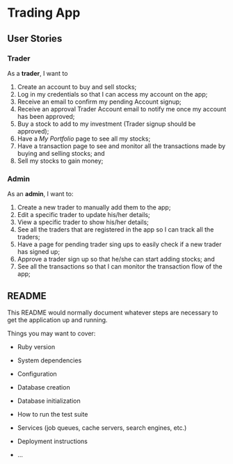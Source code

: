# Trading App

## User Stories

### Trader

As a **trader**, I want to
1. Create an account to buy and sell stocks;
2. Log in my credentials so that I can access my account on the app;
3. Receive an email to confirm my pending Account signup;
4. Receive an approval Trader Account email to notify me once my account has been approved;
5. Buy a stock to add to my investment (Trader signup should be approved);
6. Have a *My Portfolio* page to see all my stocks;
7. Have a transaction page to see and monitor all the transactions made by buying and selling stocks; and
8. Sell my stocks to gain money;

### Admin

As an **admin**, I want to:
1. Create a new trader to manually add them to the app;
2. Edit a specific trader to update his/her details;
3. View a specific trader to show his/her details;
4. See all the traders that are registered in the app so I can track all the traders;
5. Have a page for pending trader sing ups to easily check if a new trader has signed up;
6. Approve a trader sign up so that he/she can start adding stocks; and
7. See all the transactions so that I can monitor the transaction flow of the app;

## README   

This README would normally document whatever steps are necessary to get the
application up and running.

Things you may want to cover:

* Ruby version

* System dependencies

* Configuration

* Database creation

* Database initialization

* How to run the test suite

* Services (job queues, cache servers, search engines, etc.)

* Deployment instructions

* ...
